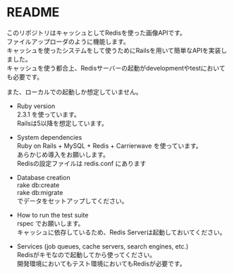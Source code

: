 # README

このリポジトリはキャッシュとしてRedisを使った画像APIです。  
ファイルアップローダのように機能します。  
キャッシュを使ったシステムをして使うためにRailsを用いて簡単なAPIを実装しました。  
キャッシュを使う都合上、Redisサーバーの起動がdevelopmentやtestにおいても必要です。  
  
また、ローカルでの起動しか想定していません。    
  
* Ruby version  
2.3.1 を使っています。  
Railsは5以降を想定しています。  

* System dependencies  
Ruby on Rails + MySQL + Redis + Carrierwave を使っています。  
あらかじめ導入をお願いします。  
Redisの設定ファイルは redis.conf にあります

* Database creation  
rake db:create  
rake db:migrate  
でデータをセットアップしてください。  

* How to run the test suite  
rspec でお願いします。  
キャッシュに依存しているため、Redis Serverは起動しておいてください。  
  
* Services (job queues, cache servers, search engines, etc.)  
Redisがキモなので起動してから使ってください。  
開発環境においてもテスト環境においてもRedisが必要です。  
  
